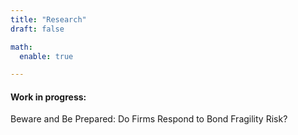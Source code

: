 ```yaml
---
title: "Research"
draft: false

math:
  enable: true

---
```



#### Work in progress:
Beware and Be Prepared: Do Firms Respond to Bond Fragility Risk?


